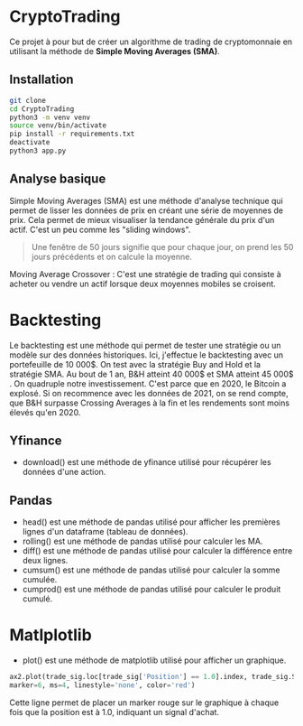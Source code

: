 # CryptoTrading

Ce projet à pour but de créer un algorithme de trading de cryptomonnaie en utilisant la méthode de **Simple Moving Averages (SMA)**.

## Installation
```bash
git clone 
cd CryptoTrading
python3 -m venv venv
source venv/bin/activate
pip install -r requirements.txt
deactivate
python3 app.py
```

## Analyse basique
Simple Moving Averages (SMA) est une méthode d'analyse technique qui permet de lisser les données de prix en créant une série de moyennes de prix. Cela permet de mieux visualiser la tendance générale du prix d'un actif. C'est un peu comme
les "sliding windows".  
> Une fenêtre de 50 jours signifie que pour chaque jour, on prend les 50 jours précédents et on calcule la moyenne.

Moving Average Crossover : C'est une stratégie de trading qui consiste à acheter ou vendre un actif lorsque deux moyennes mobiles se croisent.

# Backtesting
Le backtesting est une méthode qui permet de tester une stratégie ou un modèle sur des données historiques. 
Ici, j'effectue le backtesting avec un portefeuille de 10 000$.
On test avec la stratégie Buy and Hold et la stratégie SMA. 
Au bout de 1 an, B&H atteint 40 000$ et SMA atteint 45 000$ .
On quadruple notre investissement. C'est parce que en 2020, le Bitcoin a explosé.
Si on recommence avec les données de 2021, on se rend compte, que
B&H surpasse Crossing Averages à la fin et les rendements sont moins élevés qu'en 2020.

## Yfinance
- download() est une méthode de yfinance utilisé pour récupérer les données d'une action.

## Pandas
- head() est une méthode de pandas utilisé pour afficher les premières lignes d'un dataframe (tableau de données).
- rolling() est une méthode de pandas utilisé pour calculer les MA.
- diff() est une méthode de pandas utilisé pour calculer la différence entre deux lignes.
- cumsum() est une méthode de pandas utilisé pour calculer la somme cumulée.
- cumprod() est une méthode de pandas utilisé pour calculer le produit cumulé.

# Matlplotlib
- plot() est une méthode de matplotlib utilisé pour afficher un graphique.
```python
ax2.plot(trade_sig.loc[trade_sig['Position'] == 1.0].index, trade_sig.Short[trade_sig['Position'] == 1.0],
marker=6, ms=4, linestyle='none', color='red')
```
Cette ligne permet de placer un marker rouge sur le graphique à chaque fois que la position est à 1.0, indiquant un signal d'achat.

